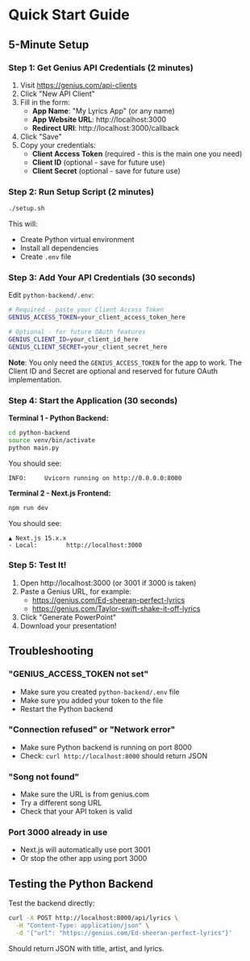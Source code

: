 # Quick Start Guide

## 5-Minute Setup

### Step 1: Get Genius API Credentials (2 minutes)

1. Visit https://genius.com/api-clients
2. Click "New API Client"
3. Fill in the form:
   - **App Name**: "My Lyrics App" (or any name)
   - **App Website URL**: http://localhost:3000
   - **Redirect URI**: http://localhost:3000/callback
4. Click "Save"
5. Copy your credentials:
   - **Client Access Token** (required - this is the main one you need)
   - **Client ID** (optional - save for future use)
   - **Client Secret** (optional - save for future use)

### Step 2: Run Setup Script (2 minutes)

```bash
./setup.sh
```

This will:
- Create Python virtual environment
- Install all dependencies
- Create `.env` file

### Step 3: Add Your API Credentials (30 seconds)

Edit `python-backend/.env`:
```bash
# Required - paste your Client Access Token
GENIUS_ACCESS_TOKEN=your_client_access_token_here

# Optional - for future OAuth features
GENIUS_CLIENT_ID=your_client_id_here
GENIUS_CLIENT_SECRET=your_client_secret_here
```

**Note**: You only need the `GENIUS_ACCESS_TOKEN` for the app to work. The Client ID and Secret are optional and reserved for future OAuth implementation.

### Step 4: Start the Application (30 seconds)

**Terminal 1 - Python Backend:**
```bash
cd python-backend
source venv/bin/activate
python main.py
```

You should see:
```
INFO:     Uvicorn running on http://0.0.0.0:8000
```

**Terminal 2 - Next.js Frontend:**
```bash
npm run dev
```

You should see:
```
▲ Next.js 15.x.x
- Local:        http://localhost:3000
```

### Step 5: Test It!

1. Open http://localhost:3000 (or 3001 if 3000 is taken)
2. Paste a Genius URL, for example:
   - https://genius.com/Ed-sheeran-perfect-lyrics
   - https://genius.com/Taylor-swift-shake-it-off-lyrics
3. Click "Generate PowerPoint"
4. Download your presentation!

## Troubleshooting

### "GENIUS_ACCESS_TOKEN not set"
- Make sure you created `python-backend/.env` file
- Make sure you added your token to the file
- Restart the Python backend

### "Connection refused" or "Network error"
- Make sure Python backend is running on port 8000
- Check: `curl http://localhost:8000` should return JSON

### "Song not found"
- Make sure the URL is from genius.com
- Try a different song URL
- Check that your API token is valid

### Port 3000 already in use
- Next.js will automatically use port 3001
- Or stop the other app using port 3000

## Testing the Python Backend

Test the backend directly:
```bash
curl -X POST http://localhost:8000/api/lyrics \
  -H "Content-Type: application/json" \
  -d '{"url": "https://genius.com/Ed-sheeran-perfect-lyrics"}'
```

Should return JSON with title, artist, and lyrics.
